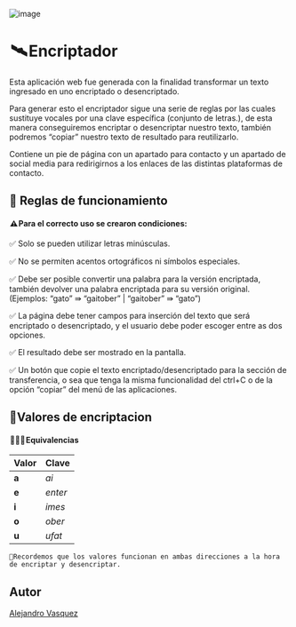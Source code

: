 ![image](https://github.com/user-attachments/assets/4f37efb3-f325-4e33-9c2e-abf9da5b2280)


#  🛰️ Encriptador

Esta aplicación web fue generada con la finalidad transformar un texto ingresado en uno encriptado o desencriptado.

Para generar esto el encriptador sigue una serie de reglas por las cuales sustituye vocales por una clave específica (conjunto de letras.), de esta manera conseguiremos encriptar o desencriptar nuestro texto, también podremos “copiar” nuestro texto de resultado para reutilizarlo.

Contiene un pie de página con un apartado para contacto y un apartado de social media para redirigirnos a los enlaces de las distintas plataformas de contacto.

## 📑 Reglas de funcionamiento

####  ⚠️ Para el correcto uso se crearon condiciones:

✅ Solo se pueden utilizar letras minúsculas.

✅ No se permiten acentos ortográficos ni símbolos especiales.

✅ Debe ser posible convertir una palabra para la versión encriptada, también devolver una palabra encriptada para su versión original. (Ejemplos: “gato” ⇛ “gaitober” | “gaitober” ⇛ “gato”)

✅ La página debe tener campos para inserción del texto que será encriptado o desencriptado, y el usuario debe poder escoger entre as dos opciones.

✅ El resultado debe ser mostrado en la pantalla.

✅ Un botón que copie el texto encriptado/desencriptado para la sección de transferencia, o sea que tenga la misma funcionalidad del ctrl+C o de la opción “copiar” del menú de las aplicaciones.



## 🔏Valores de encriptacion

####  🕵🏻‍♀️ Equivalencias 


|  Valor    | Clave |
| :-------- | :----------- |
| **a** | *ai* |
| **e** | *enter*|
| **i** | *imes* |
| **o** | *ober* |
| **u** | *ufat* |

	📌Recordemos que los valores funcionan en ambas direcciones a la hora de encriptar y desencriptar.




## Autor
[Alejandro Vasquez](https://github.com/hellonews)





